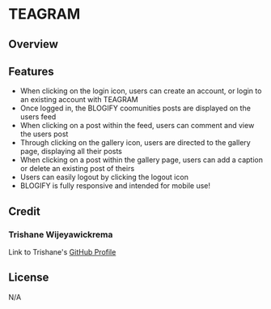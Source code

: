 # TEAGRAM

## Overview

## Features

- When clicking on the login icon, users can create an account, or login to an existing account with TEAGRAM
- Once logged in, the BLOGIFY coomunities posts are displayed on the users feed
- When clicking on a post within the feed, users can comment and view the users post
- Through clicking on the gallery icon, users are directed to the gallery page, displaying all their posts
- When clicking on a post within the gallery page, users can add a caption or delete an existing post of theirs
- Users can easily logout by clicking the logout icon 
- BLOGIFY is fully responsive and intended for mobile use!


## Credit

### Trishane Wijeyawickrema
Link to Trishane's [GitHub Profile](https://github.com/Trishaneww)

## License

N/A